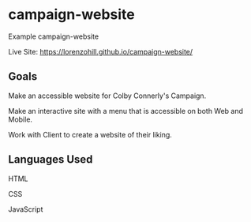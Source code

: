 # campaign-website
Example campaign-website

Live Site: https://lorenzohill.github.io/campaign-website/

## Goals
Make an accessible website for Colby Connerly's Campaign.

Make an interactive site with a menu that is accessible on both Web and Mobile.

Work with Client to create a website of their liking.

## Languages Used
HTML

CSS

JavaScript


